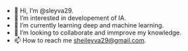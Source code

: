 - 👋 Hi, I’m @sleyva29.
- 👀 I’m interested in developement of IA.
- 🌱 I’m currently learning deep and machine learning.
- 💞️ I’m looking to collaborate and immprove my knowledge.
- 📫 How to reach me sheileyva29@gmail.com.

<!---
sleyva29/sleyva29 is a ✨ special ✨ repository because its `README.md` (this file) appears on your GitHub profile.
You can click the Preview link to take a look at your changes.
--->
